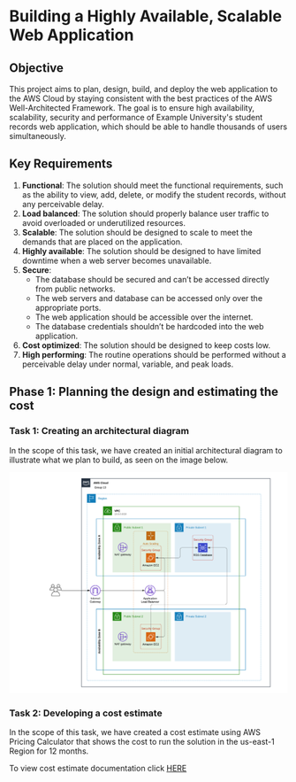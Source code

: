 
# Building a Highly Available, Scalable Web Application

## Objective
This project aims to plan, design, build, and deploy the web application to the AWS Cloud by staying consistent with the best practices of the AWS Well-Architected Framework. 
The goal is to ensure high availability, scalability, security and performance of Example University's student records web application, which should be able to handle thousands of users simultaneously. 




## Key Requirements

1. __Functional__: The solution should meet the functional requirements, such as the ability to view, add, delete, or modify the student records, without any perceivable delay.
2. __Load balanced__: The solution should properly balance user traffic to avoid overloaded or underutilized resources.
4. __Scalable__: The solution should be designed to scale to meet the demands that are placed on the application.
5. __Highly available__: The solution should be designed to have limited downtime when a web server becomes unavailable.
6. __Secure__:
   - The database should be secured and can’t be accessed directly from public networks.
   - The web servers and database can be accessed only over the appropriate ports.
    - The web application should be accessible over the internet.
    - The database credentials shouldn’t be hardcoded into the web application.
7. __Cost optimized__: The solution should be designed to keep costs low.
7. __High performing__: The routine operations should be performed without a perceivable delay under normal, variable, and peak loads.



## Phase 1: Planning the design and estimating the cost 

### Task 1: Creating an architectural diagram

In the scope of this task, we have created an initial architectural diagram to illustrate what we plan to build, as seen on the image below. 

![Architectural Diagram](docs/architectural-diagram.png)


### Task 2: Developing a cost estimate

In the scope of this task, we have created a cost estimate using AWS Pricing Calculator that shows the cost to run the solution in the us-east-1 Region for 12 months.

To view cost estimate documentation click [HERE](./docs/cost-estimate.pdf)       
